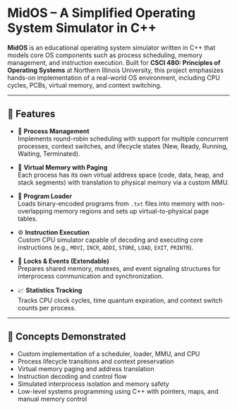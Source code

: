 # MidOS – A Simplified Operating System Simulator in C++

**MidOS** is an educational operating system simulator written in C++ that models core OS components such as process scheduling, memory management, and instruction execution. Built for **CSCI 480: Principles of Operating Systems** at Northern Illinois University, this project emphasizes hands-on implementation of a real-world OS environment, including CPU cycles, PCBs, virtual memory, and context switching.

---

## 🚀 Features

- 🧠 **Process Management**  
  Implements round-robin scheduling with support for multiple concurrent processes, context switches, and lifecycle states (New, Ready, Running, Waiting, Terminated).

- 🧮 **Virtual Memory with Paging**  
  Each process has its own virtual address space (code, data, heap, and stack segments) with translation to physical memory via a custom MMU.

- 💾 **Program Loader**  
  Loads binary-encoded programs from `.txt` files into memory with non-overlapping memory regions and sets up virtual-to-physical page tables.

- ⚙️ **Instruction Execution**  
  Custom CPU simulator capable of decoding and executing core instructions (e.g., `MOVI`, `INCR`, `ADDI`, `STORE`, `LOAD`, `EXIT`, `PRINTR`).

- 🔐 **Locks & Events (Extendable)**  
  Prepares shared memory, mutexes, and event signaling structures for interprocess communication and synchronization.

- 📈 **Statistics Tracking**  
  Tracks CPU clock cycles, time quantum expiration, and context switch counts per process.
  
---

  ## 🧠 Concepts Demonstrated

- Custom implementation of a scheduler, loader, MMU, and CPU  
- Process lifecycle transitions and context preservation  
- Virtual memory paging and address translation  
- Instruction decoding and control flow  
- Simulated interprocess isolation and memory safety  
- Low-level systems programming using C++ with pointers, maps, and manual memory control  
